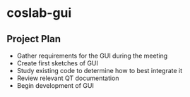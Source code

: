 # coslab-gui
## Project Plan
- Gather requirements for the GUI during the meeting
- Create first sketches of GUI
- Study existing code to determine how to best integrate it
- Review relevant QT documentation
- Begin development of GUI
